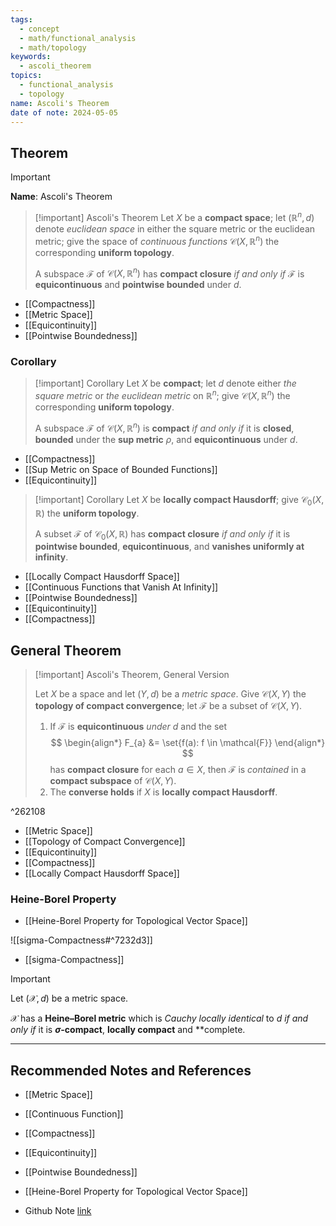 ```yaml
---
tags:
  - concept
  - math/functional_analysis
  - math/topology
keywords:
  - ascoli_theorem
topics:
  - functional_analysis
  - topology
name: Ascoli's Theorem
date of note: 2024-05-05
---
```


## Theorem

>[!important]
>**Name**:  Ascoli's Theorem


>[!important] Ascoli's Theorem
>Let $X$ be a **compact space**; let $(\mathbb{R}^n , d)$ denote *euclidean space* in either the square metric or the euclidean metric; give the space of *continuous functions* $\mathcal{C}(X, \mathbb{R}^n)$ the corresponding **uniform topology**. 
>
>A subspace $\mathscr{F}$ of $\mathcal{C}(X, \mathbb{R}^n)$ has **compact closure** *if and only if* $\mathscr{F}$ is **equicontinuous** and **pointwise bounded** under $d$.

- [[Compactness]]
- [[Metric Space]]
- [[Equicontinuity]]
- [[Pointwise Boundedness]]


### Corollary


>[!important] Corollary
>Let $X$ be **compact**; let $d$ denote either *the square metric* or *the euclidean metric* on $\mathbb{R}^n$; give $\mathcal{C}(X, \mathbb{R}^n)$ the corresponding **uniform topology**. 
>
>A subspace $\mathscr{F}$ of $\mathcal{C}(X, \mathbb{R}^n)$ is **compact** *if and only if* it is **closed**, **bounded** under the **sup metric** $\rho$, and **equicontinuous** under $d$.

- [[Compactness]]
- [[Sup Metric on Space of Bounded Functions]]
- [[Equicontinuity]]


>[!important] Corollary
>Let $X$ be **locally compact Hausdorff**; give $\mathcal{C}_0(X, \mathbb{R})$ the **uniform topology**. 
>
>A subset $\mathscr{F}$ of $\mathcal{C}_0(X, \mathbb{R})$ has **compact closure** *if and only if* it is **pointwise bounded**, **equicontinuous**, and **vanishes uniformly at infinity**.

- [[Locally Compact Hausdorff Space]]
- [[Continuous Functions that Vanish At Infinity]]
- [[Pointwise Boundedness]]
- [[Equicontinuity]]
- [[Compactness]]

## General Theorem

>[!important] Ascoli's Theorem, General Version
>
> Let $X$ be a space and let $(Y, d)$ be a *metric space*. Give $\mathcal{C}(X, Y)$ the **topology of compact convergence**; let $\mathcal{F}$ be a subset of $\mathcal{C}(X, Y)$. 
> 
> 1. If $\mathcal{F}$ is **equicontinuous** *under $d$* and the set
> $$
> \begin{align*}
> F_{a} &= \set{f(a): f \in \mathcal{F}}
> \end{align*}
> $$
> has **compact closure** for each $a \in X$, then $\mathcal{F}$ is *contained* in a **compact subspace** of $\mathcal{C}(X, Y).$
> 2. The **converse holds** if $X$ is **locally compact Hausdorff**.

^262108

- [[Metric Space]]
- [[Topology of Compact Convergence]]
- [[Equicontinuity]]
- [[Compactness]]
- [[Locally Compact Hausdorff Space]]

### Heine-Borel Property

- [[Heine-Borel Property for Topological Vector Space]]

![[sigma-Compactness#^7232d3]]

- [[sigma-Compactness]]

>[!important]
>Let $(\mathcal{X}, d)$ be a metric space. 
>
>$\mathcal{X}$ has a **Heine–Borel metric** which is *Cauchy locally identical* to $d$ *if and only if* it is **$\sigma$-compact**, **locally compact** and **complete.




-----------
##  Recommended Notes and References

- [[Metric Space]]
- [[Continuous Function]]
- [[Compactness]]
- [[Equicontinuity]]
- [[Pointwise Boundedness]]

- [[Heine-Borel Property for Topological Vector Space]]

- Github Note [link](https://github.com/TianpeiLuke/SelfStudyNotes/tree/master/self-study/probability_and_measure_theory)